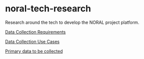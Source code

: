 # noral-tech-research

Research around the tech to develop the NORAL project platform.

[Data Collection Requirements](datacollection/001-data-collection-requirements.md)

[Data Collection Use Cases](datacollection/002-data-collection-usecases.md)


[Primary data to be collected](datacollection/003-primary-data.md)

